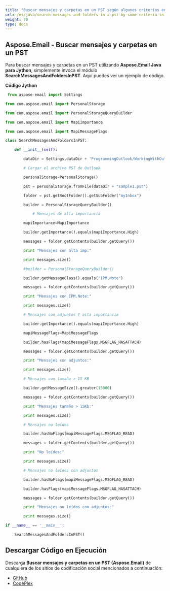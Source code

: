 ```yaml
---
title: "Buscar mensajes y carpetas en un PST según algunos criterios en Jython"
url: /es/java/search-messages-and-folders-in-a-pst-by-some-criteria-in-jython/
weight: 70
type: docs
---
```


## **Aspose.Email - Buscar mensajes y carpetas en un PST**
Para buscar mensajes y carpetas en un PST utilizando **Aspose.Email Java para Jython**, simplemente invoca el módulo **SearchMessagesAndFoldersInPST**. Aquí puedes ver un ejemplo de código.

**Código Jython**

```python
 from aspose-email import Settings

from com.aspose.email import PersonalStorage

from com.aspose.email import PersonalStorageQueryBuilder

from com.aspose.email import MapiImportance

from com.aspose.email import MapiMessageFlags

class SearchMessagesAndFoldersInPST:

    def __init__(self):

        dataDir = Settings.dataDir + 'ProgrammingOutlook/WorkingWithOutlookPersonalStorage/SearchMessagesAndFoldersInPST/'

        # Cargar el archivo PST de Outlook

        personalStorage=PersonalStorage()

        pst = personalStorage.fromFile(dataDir + "sample1.pst")

        folder = pst.getRootFolder().getSubFolder("myInbox")

        builder = PersonalStorageQueryBuilder()

            # Mensajes de alta importancia

        mapiImportance=MapiImportance

        builder.getImportance().equals(mapiImportance.High)

        messages = folder.getContents(builder.getQuery())

        print "Mensajes con alta imp:"

        print messages.size()

        #builder = PersonalStorageQueryBuilder()

        builder.getMessageClass().equals("IPM.Note")

        messages = folder.getContents(builder.getQuery())

        print "Mensajes con IPM.Note:"

        print messages.size()

        # Mensajes con adjuntos Y alta importancia

        builder.getImportance().equals(mapiImportance.High)

        mapiMessageFlags=MapiMessageFlags

        builder.hasFlags(mapiMessageFlags.MSGFLAG_HASATTACH)

        messages = folder.getContents(builder.getQuery())

        print "Mensajes con adjuntos:"

        print messages.size()

        # Mensajes con tamaño > 15 KB

        builder.getMessageSize().greater(15000)

        messages = folder.getContents(builder.getQuery())

        print "Mensajes tamaño > 15Kb:"

        print messages.size()

        # Mensajes no leídos

        builder.hasNoFlags(mapiMessageFlags.MSGFLAG_READ)

        messages = folder.getContents(builder.getQuery())

        print "No leídos:"

        print messages.size()

        # Mensajes no leídos con adjuntos

        builder.hasNoFlags(mapiMessageFlags.MSGFLAG_READ)

        builder.hasFlags(mapiMessageFlags.MSGFLAG_HASATTACH)

        messages = folder.getContents(builder.getQuery())

        print "Mensajes no leídos con adjuntos:"

        print messages.size()

if __name__ == '__main__':        

    SearchMessagesAndFoldersInPST()
```
## **Descargar Código en Ejecución**
Descarga **Buscar mensajes y carpetas en un PST (Aspose.Email)** de cualquiera de los sitios de codificación social mencionados a continuación:

- [GitHub](https://github.com/aspose-email/Aspose.Email-for-Java/releases/tag/Aspose.Email_Java_for_Jython-v1.0)
- [CodePlex](https://asposeemailjavajython.codeplex.com/releases/view/620655)
